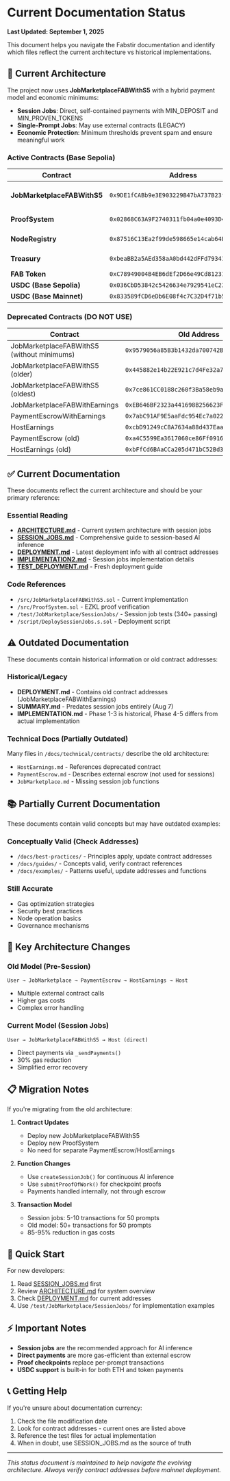 # Current Documentation Status

**Last Updated: September 1, 2025**

This document helps you navigate the Fabstir documentation and identify which files reflect the current architecture vs historical implementations.

## 🚀 Current Architecture

The project now uses **JobMarketplaceFABWithS5** with a hybrid payment model and economic minimums:
- **Session Jobs**: Direct, self-contained payments with MIN_DEPOSIT and MIN_PROVEN_TOKENS
- **Single-Prompt Jobs**: May use external contracts (LEGACY)
- **Economic Protection**: Minimum thresholds prevent spam and ensure meaningful work

### Active Contracts (Base Sepolia)

| Contract | Address | Status |
|----------|---------|--------|
| **JobMarketplaceFABWithS5** | `0x9DE1fCABb9e3E903229B47bA737B23fc473173A1` | ✅ WITH ECONOMIC MINIMUMS |
| **ProofSystem** | `0x02868C63A9F2740311fb04a0e4093D47975f09ca` | ✅ CURRENT |
| **NodeRegistry** | `0x87516C13Ea2f99de598665e14cab64E191A0f8c4` | ✅ CURRENT |
| **Treasury** | `0xbeaBB2a5AEd358aA0bd442dFFd793411519Bdc11` | ✅ CURRENT |
| **FAB Token** | `0xC78949004B4EB6dEf2D66e49Cd81231472612D62` | ✅ STABLE |
| **USDC (Base Sepolia)** | `0x036CbD53842c5426634e7929541eC2318f3dCF7e` | ✅ STABLE |
| **USDC (Base Mainnet)** | `0x833589fCD6eDb6E08f4c7C32D4f71b54bdA02913` | ✅ STABLE |

### Deprecated Contracts (DO NOT USE)

| Contract | Old Address | Replaced By |
|----------|-------------|-------------|
| JobMarketplaceFABWithS5 (without minimums) | `0x9579056a85B3b1432da700742BF80EF8A8a5e3Fe` | Version with economic minimums |
| JobMarketplaceFABWithS5 (older) | `0x445882e14b22E921c7d4Fe32a7736a32197578AF` | Version with economic minimums |
| JobMarketplaceFABWithS5 (oldest) | `0x7ce861CC0188c260f3Ba58eb9a4d33e17Eb62304` | Session-enabled version |
| JobMarketplaceFABWithEarnings | `0xEB646BF2323a441698B256623F858c8787d70f9F` | JobMarketplaceFABWithS5 |
| PaymentEscrowWithEarnings | `0x7abC91AF9E5aaFdc954Ec7a02238d0796Bbf9a3C` | Internal payments |
| HostEarnings | `0xcbD91249cC8A7634a88d437Eaa083496C459Ef4E` | Direct transfers |
| PaymentEscrow (old) | `0xa4C5599Ea3617060ce86Ff0916409e1fb4a0d2c6` | Internal payments |
| HostEarnings (old) | `0xbFfCd6BAaCCa205d471bC52Bd37e1957B1A43d4a` | Direct transfers |

## ✅ Current Documentation

These documents reflect the current architecture and should be your primary reference:

### Essential Reading
- **[ARCHITECTURE.md](./ARCHITECTURE.md)** - Current system architecture with session jobs
- **[SESSION_JOBS.md](./SESSION_JOBS.md)** - Comprehensive guide to session-based AI inference
- **[DEPLOYMENT.md](./DEPLOYMENT.md)** - Latest deployment info with all contract addresses
- **[IMPLEMENTATION2.md](./IMPLEMENTATION2.md)** - Session jobs implementation details
- **[TEST_DEPLOYMENT.md](./TEST_DEPLOYMENT.md)** - Fresh deployment guide

### Code References
- `/src/JobMarketplaceFABWithS5.sol` - Current implementation
- `/src/ProofSystem.sol` - EZKL proof verification
- `/test/JobMarketplace/SessionJobs/` - Session job tests (340+ passing)
- `/script/DeploySessionJobs.s.sol` - Deployment script

## ⚠️ Outdated Documentation

These documents contain historical information or old contract addresses:

### Historical/Legacy
- **DEPLOYMENT.md** - Contains old contract addresses (JobMarketplaceFABWithEarnings)
- **SUMMARY.md** - Predates session jobs entirely (Aug 7)
- **IMPLEMENTATION.md** - Phase 1-3 is historical, Phase 4-5 differs from actual implementation

### Technical Docs (Partially Outdated)
Many files in `/docs/technical/contracts/` describe the old architecture:
- `HostEarnings.md` - References deprecated contract
- `PaymentEscrow.md` - Describes external escrow (not used for sessions)
- `JobMarketplace.md` - Missing session job functions

## 📚 Partially Current Documentation

These documents contain valid concepts but may have outdated examples:

### Conceptually Valid (Check Addresses)
- `/docs/best-practices/` - Principles apply, update contract addresses
- `/docs/guides/` - Concepts valid, verify contract references
- `/docs/examples/` - Patterns useful, update addresses and functions

### Still Accurate
- Gas optimization strategies
- Security best practices
- Node operation basics
- Governance mechanisms

## 🔄 Key Architecture Changes

### Old Model (Pre-Session)
```
User → JobMarketplace → PaymentEscrow → HostEarnings → Host
```
- Multiple external contract calls
- Higher gas costs
- Complex error handling

### Current Model (Session Jobs)
```
User → JobMarketplaceFABWithS5 → Host (direct)
```
- Direct payments via `_sendPayments()`
- 30% gas reduction
- Simplified error recovery

## 📋 Migration Notes

If you're migrating from the old architecture:

1. **Contract Updates**
   - Deploy new JobMarketplaceFABWithS5
   - Deploy new ProofSystem
   - No need for separate PaymentEscrow/HostEarnings

2. **Function Changes**
   - Use `createSessionJob()` for continuous AI inference
   - Use `submitProofOfWork()` for checkpoint proofs
   - Payments handled internally, not through escrow

3. **Transaction Model**
   - Session jobs: 5-10 transactions for 50 prompts
   - Old model: 50+ transactions for 50 prompts
   - 85-95% reduction in gas costs

## 🎯 Quick Start

For new developers:
1. Read [SESSION_JOBS.md](./SESSION_JOBS.md) first
2. Review [ARCHITECTURE.md](./ARCHITECTURE.md) for system overview
3. Check [DEPLOYMENT.md](./DEPLOYMENT.md) for current addresses
4. Use `/test/JobMarketplace/SessionJobs/` for implementation examples

## ⚡ Important Notes

- **Session jobs** are the recommended approach for AI inference
- **Direct payments** are more gas-efficient than external escrow
- **Proof checkpoints** replace per-prompt transactions
- **USDC support** is built-in for both ETH and token payments

## 📞 Getting Help

If you're unsure about documentation currency:
1. Check the file modification date
2. Look for contract addresses - current ones are listed above
3. Reference the test files for actual implementation
4. When in doubt, use SESSION_JOBS.md as the source of truth

---

*This status document is maintained to help navigate the evolving architecture. Always verify contract addresses before mainnet deployment.*
